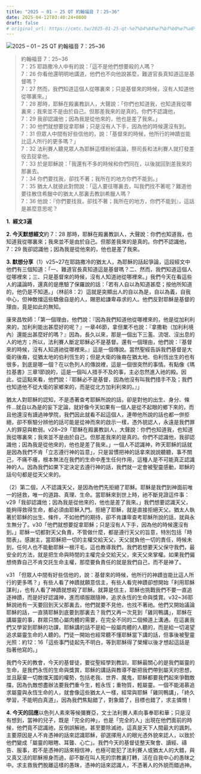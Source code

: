 ```yaml
---
title: "2025 – 01 – 25 QT 約翰福音 7：25~36"
date: 2025-04-12T03:40:24+0800
draft: false
# original_url: https://cmtc.tw/2025-01-25-qt-%e7%b4%84%e7%bf%b0%e7%a6%8f%e9%9f%b3-7%ef%bc%9a2536
---
```


![2025 – 01 – 25 QT 約翰福音 7：25~36](/images/qt.jpg  "2025 – 01 – 25 QT 約翰福音 7：25~36")

> 約翰福音 7：25~36  
> 7：25 耶路撒冷人中有的說：「這不是他們想要殺的人嗎？  
> 7：26 你看他還明明地講道，他們也不向他說甚麼，難道官長真知道這是基督嗎？  
> 7：27 然而，我們知道這個人從哪裏來；只是基督來的時候，沒有人知道他從哪裏來。」  
> 7：28 那時，耶穌在殿裏教訓人，大聲說：「你們也知道我，也知道我從哪裏來；我來並不是由於自己。但那差我來的是真的。你們不認識他，  
> 7：29 我卻認識他；因為我是從他來的，他也是差了我來。」  
> 7：30 他們就想要捉拿耶穌；只是沒有人下手，因為他的時候還沒有到。  
> 7：31 但眾人中間有好些信他的，說：「基督來的時候，他所行的神蹟豈能比這人所行的更多嗎？」  
> 7：32 法利賽人聽見眾人為耶穌這樣紛紛議論，祭司長和法利賽人就打發差役去捉拿他。  
> 7：33 於是耶穌說：「我還有不多的時候和你們同在，以後就回到差我來的那裏去。  
> 7：34 你們要找我，卻找不著；我所在的地方你們不能到。」  
> 7：35 猶太人就彼此對問說：「這人要往哪裏去，叫我們找不著呢？難道他要往散住希臘中的猶太人那裏去教訓希臘人嗎？  
> 7：36 他說：『你們要找我，卻找不著；我所在的地方，你們不能到』，這話是甚麼意思呢？

**1.  經文3遍**

**2. 今天默想經文**約 7：28 那時，耶穌在殿裏教訓人，大聲說：你們也知道我，也知道我從哪裏來；我來並不是由於自己。但那差我來的是真的。你們不認識他，  
7：29 我卻認識他；因為我是從他來的，他也是差了我來。

**3. 默想分享**（1）v25~27在耶路撒冷的猶太人，為耶穌的話起爭論，這段經文中他們有三個知道：「一、難道官長真知道這是基督嗎？二、然而，我們知道這個人從哪裡來；三、只是基督來的時候，沒有人知道祂從哪裡來。」我們今天在看這些人的議論時，還真的是應驗了保羅說的話：「若有人自以為知道甚麼；按他所知道的，他仍是不知道。」（林前8：2）這就是突顯出人的自以為是，自以為義，自我中心，但神敵擋這些驕傲自是的人，賜恩給謙卑尋求的人。他們反對耶穌是基督的理由，竟是如此的無知。

康來昌牧師：「第一個理由，他們說：『因為我們知道他從哪裡來的，他是從加利利來的，加利利能出甚麼好的呢？』一章46節，拿但業不也說：『拿撒勒（加利利境內）還能出甚麼好的嗎？』因為，長久以來，那是一個出下三濫、流氓、沒出息的人的地方；所以，法利賽人斷定耶穌必不是基督。還有一個理由，他們說：『基督來的時候，沒有人知道祂從哪裡來。』這是一個傳說。當然聖經告訴我們基督是大衛的後裔，從猶太地的伯利恆生的；但是大衛的後裔在猶太地、伯利恆出生的也有很多，到底是哪一個？在以色列人的傳說裡，這是一個很突然的事情。有點像《瑪拉基書》三章1節說的，這是一個叫人措手不及的事，主必忽然進入祂的殿。因此，從這點來看，他們說：『耶穌必不是基督，因為他沒有叫我們措手不及；我們也知道他不從大衛的家鄉來的，而是從北方加利利來的。』」

猶太人對耶穌的認知，不是憑著查考耶穌所說的話，卻是對他的出生、身分、條件…就自以為是的妄下定論，就好像今天如果有一個人是從不起眼的鄉下來的，而且他還沒有讀過神學院，我們因此就看不起這個人，連帶他所說的話也都一併拒絕，卻不察驗分辨他的話可能是從神而來的啟示一樣，憑外貌認人，永遠是我們罪人的罪惡與軟弱。v28~29「耶穌在殿裏教訓人，大聲說：你們也知道我，也知道我從哪裏來；我來並不是由於自己。但那差我來的是真的。你們不認識他，我卻認識他；因為我是從他來的，他也是差了我來。」一個人不認識神，昨天耶穌的話就是因為我們不肯「立志遵行神的旨意」，只是習慣把神的話拿來說說聽聽，事不關己，不痛不癢，根本無法在我們的生命中產生任何作用，這種人是不可能真正認識神的人。因為我們如果下定決定去遵行神的話，我們就一定會被聖靈感動，耶穌的話句句都是從天父來的。

（2）第二個，人不認識天父，是因為他們先拒絕了耶穌。耶穌是我們到神面前唯一的拯救，唯一的道路、真理、生命。當耶穌來到世上時，祂不斷見證這件事：v29「我卻認識他；因為我是從他來的，他也是差了我來。」我們想要認識天父，能夠得救得生命，都必須由耶穌入門。拒絕了耶穌，就是直接拒絕天父。猶太人執著於耶穌的出生、條件，不如他們的期待，卻不肯謙卑查考耶穌所說的話，就與永生無分了。v30「他們就想要捉拿耶穌；只是沒有人下手，因為他的時候還沒有到。」耶穌一切都對天父負責，不管做什麼，都是遵行天父的旨意，特別包括「時間表」。感謝主，當耶穌把一切的主權交給天父，天父就負他一切的責任，時候未到，任何人也不能動耶穌一根汗毛，這也教導我們，我們若想要天父保守我們，最安全的方法，就是把生命與時間的主權完全交給天父，來天父來掌權。如果我們偏想倚靠自己不肯交託生命主權，那麼要負責任的就是我們自己，而不是神了。

v31 「但眾人中間有好些信他的，說：基督來的時候，他所行的神蹟豈能比這人所行的更多嗎？」有些人看了神蹟就願意信主，有些人看完神蹟卻想開始「利用耶穌謀利」，也有人看了神蹟就想殺了耶穌。就算是信主，耶穌也挑戰我們不要一直追逐神蹟，而是好好認識神，進而順服跟隨神，追求永恆的生命與獎賞。v32~36耶穌說祂有一天要回到天父那裏去，他們就要不見他，也找不著祂。他們又開始議論耶穌的話，一直猜耶穌到底要到那裏去？我們又再一次見到「雞同鴨講」，耶穌在講屬靈的事，群眾只關心屬肉體的需要，在完全不同的二個頻道上溝通。在這裏我們又學習到耶穌的功課，耶穌講的話不是給一般屬肉體的人聽的，而是給一切渴望追求屬靈生命的人聽的。門徒一開始也經常聽不懂耶穌當下講的話，但事後被聖靈光照：約12：16「這些事門徒起先不明白，等到耶穌得了榮耀以後才想起這話是指著他寫的。」

我們今天的教會，今天的基督徒，要從聖經學到教訓，耶穌最關心的是我們屬靈的生命，是我們永恆的生命與獎賞，耶穌的講話與教導不斷把我們帶到屬天的思想，並且厭棄一切敵擋天國的權勢，包括老我、世界、魔鬼，耶穌都要我們起來爭戰敵擋，因為仇敵想盡辦法要我們重今生，輕永恆；重物質，輕屬靈。一個不能渴慕追求屬靈與永恆生命的人，就會像這些猶太人一樣，經常與耶穌「雞同鴨講」，「終久學習，不能明白真道」，因為我們焦點錯了，對象錯了，目標也錯了，求主憐憫！

**4. 今天的回應**以色列人素來等候彌賽亞，文士法利賽人素向事奉耶和華；只是沒有想到，當神的兒子，既是「完全的神」，也是「完全的人」出現在他們面前的時候，他們竟不認識祂，反倒誤解祂，甚至要除滅祂，這真是天下人間最大的諷刺。主要原因是人不肯憑神的話來認識耶穌，卻選擇用人的眼光憑外貌來認人，以致於他們變成「屬靈的眼瞎、耳聾、心亡」。我們今天的基督徒整天聚會、讀經、禱告、服事，若不是憑神的話來相信神，也極可能犯了法利賽人或猶太人的大錯，與又真又活的耶穌擦身而過，卻不斷在叫人死的宗教裏打轉，活在自我中心的愚昩之中。求主救我們脫離這樣的愚昩，憑神的話來認識人，不憑著人的外貌而錯過神。